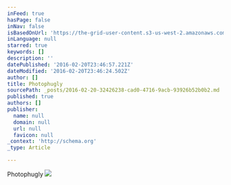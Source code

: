 ```yaml
---
inFeed: true
hasPage: false
inNav: false
isBasedOnUrl: 'https://the-grid-user-content.s3-us-west-2.amazonaws.com/158c2ddc-872a-4e0a-9db3-98406e01add6.png'
inLanguage: null
starred: true
keywords: []
description: ''
datePublished: '2016-02-20T23:46:57.221Z'
dateModified: '2016-02-20T23:46:24.502Z'
author: []
title: Photophugly
sourcePath: _posts/2016-02-20-32426238-cad0-4716-9acb-93926b52b0b2.md
published: true
authors: []
publisher:
  name: null
  domain: null
  url: null
  favicon: null
_context: 'http://schema.org'
_type: Article

---
```

Photophugly
![](https://s3-us-west-2.amazonaws.com/the-grid-img/p/f6c39093c6883f1b195b992f31488a6e61ba67da.png)